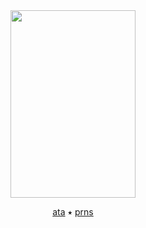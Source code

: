 <div align="center"> 

<img src="https://files.catbox.moe/zdowt7.png" width="200" height="300" />

[ata](https://kayyoko.atabook.org) ⭑ [prns](https://en.pronouns.page/@kayyoko)

</div> 
